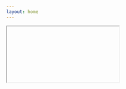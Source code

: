 ```yaml
---
layout: home
---
```

<script type="text/javascript">
var datapoints = [
{% for post in site.posts %}
  { "lat": {{ post.lat }}, "lon": {{ post.lon }}, "url": "{{ post.url }}" },
{% endfor %} 
];
</script>

<div id="map">
<div id="main-mc"></div>
</div>

<script type="text/javascript" src="/js/script.js" ></script>

<div id="main-post-container" class="hidden right">
  <iframe id="main-post" src="" />
</div>
